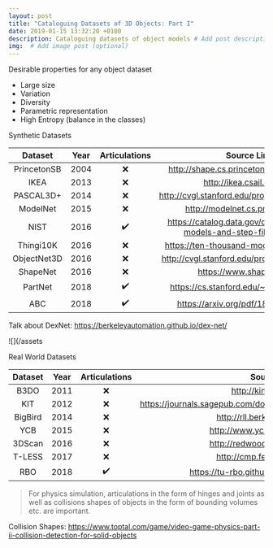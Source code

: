 ```yaml
---
layout: post
title: "Cataloguing Datasets of 3D Objects: Part I"
date: 2019-01-15 13:32:20 +0100
description: Cataloguing datasets of object models # Add post description (optional)
img:  # Add image post (optional)
---
```


Desirable properties for any object dataset

-  Large size
-  Variation 
-  Diversity 
-  Parametric representation 
-  High Entropy (balance in the classes) 

Synthetic Datasets

|   Dataset   | Year |    Articulations   |                                Source Link                               |
|:-----------:|:----:|:------------------:|:------------------------------------------------------------------------:|
| PrincetonSB | 2004 |         :x:        |                 http://shape.cs.princeton.edu/benchmark/                 |
|     IKEA    | 2013 |         :x:        |                        http://ikea.csail.mit.edu/                        |
|  PASCAL3D+  | 2014 |         :x:        |              http://cvgl.stanford.edu/projects/pascal3d.html             |
|   ModelNet  | 2015 |         :x:        |                     http://modelnet.cs.princeton.edu/                    |
|     NIST    | 2016 | :heavy_check_mark: | https://catalog.data.gov/dataset/nist-cad-models-and-step-files-with-pmi |
|  Thingi10K  | 2016 |         :x:        |                 https://ten-thousand-models.appspot.com/                 |
| ObjectNet3D | 2016 |         :x:        |              http://cvgl.stanford.edu/projects/objectnet3d/              |
|   ShapeNet  | 2016 |         :x:        |                         https://www.shapenet.org/                        |
| PartNet     | 2018 | :heavy_check_mark: |                 https://cs.stanford.edu/~kaichun/partnet/                |
|     ABC     | 2018 | :heavy_check_mark: |                   https://arxiv.org/pdf/1812.06216.pdf                   |

Talk about DexNet: https://berkeleyautomation.github.io/dex-net/

![](/assets

Real World Datasets

| Dataset | Year |    Articulations   |                          Source Link                          |
|:-------:|:----:|:------------------:|:-------------------------------------------------------------:|
|   B3DO  | 2011 |         :x:        |                     http://kinectdata.com/                    |
|   KIT   | 2012 |         :x:        | https://journals.sagepub.com/doi/abs/10.1177/0278364912445831 |
| BigBird | 2014 |         :x:        |                http://rll.berkeley.edu/bigbird/               |
|   YCB   | 2015 |         :x:        |                 http://www.ycbbenchmarks.com/                 |
|  3DScan | 2016 |         :x:        |                http://redwood-data.org/3dscan/                |
|  T-LESS | 2017 |         :x:        |                http://cmp.felk.cvut.cz/t-less/                |
|   RBO   | 2018 | :heavy_check_mark: |         https://tu-rbo.github.io/articulated-objects/         |





> For physics simulation, articulations in the form of hinges and joints as well as collisions shapes of objects in the form of bounding volumes etc. are important.

Collision Shapes: https://www.toptal.com/game/video-game-physics-part-ii-collision-detection-for-solid-objects
